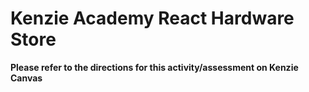 # Kenzie Academy React Hardware Store

**Please refer to the directions for this activity/assessment on Kenzie Canvas**
